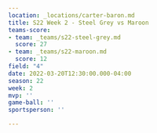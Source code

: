 ```yaml
---
location: _locations/carter-baron.md
title: S22 Week 2 - Steel Grey vs Maroon
teams-score:
- team: _teams/s22-steel-grey.md
  score: 27
- team: _teams/s22-maroon.md
  score: 12
field: "4"
date: 2022-03-20T12:30:00.000-04:00
season: 22
week: 2
mvp: ''
game-ball: ''
sportsperson: ''

---
```

